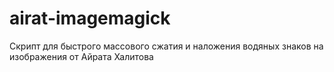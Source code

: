 # airat-imagemagick
Скрипт для быстрого массового сжатия и наложения водяных знаков на изображения от Айрата Халитова
